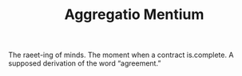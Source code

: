 ---
title: Aggregatio Mentium
letter: A
permalink: "/definitions/bld-aggregatio-mentium.html"
body: The raeet-ing of minds. The moment when a contract is.complete. A supposed derivation
  of the word “agreement.”
published_at: '2018-07-07'
source: Black's Law Dictionary 2nd Ed (1910)
layout: post
---